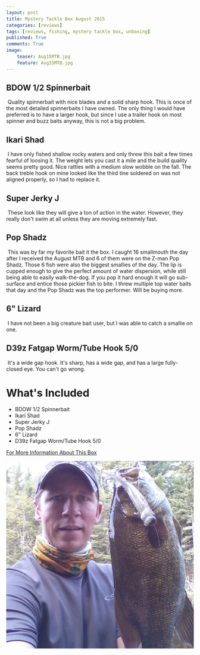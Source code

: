 ```yaml
---
layout: post
title: Mystery Tackle Box August 2015
categories: [reviews]
tags: [reviews, fishing, mystery tackle box, unboxing]
published: True
comments: True
image:
    teaser: Aug15MTB.jpg
    feature: Aug15MTB.jpg
---
```


## BDOW 1/2 Spinnerbait
<img class="floatrightsm" src="http://mysterytacklebox.com/media/catalog/product/cache/1/small_image/175x141/9df78eab33525d08d6e5fb8d27136e95/c/a/castaic_bdow_spinnerbait_web.jpg" alt="">
Quality spinnerbait with nice blades and a solid sharp hook. This is once of the most detailed spinnerbaits I have owned. The only thing I would have preferred is to have a larger hook, but since I use a trailer hook on most spinner and buzz baits anyway, this is not a big problem.

## Ikari Shad
<img class="floatrightsm" src="http://mysterytacklebox.com/media/catalog/product/cache/1/small_image/175x141/9df78eab33525d08d6e5fb8d27136e95/i/k/ikarishad_web.jpg" alt="">
I have only fished shallow rocky waters and only threw this bait a few times fearful of loosing it. The weight lets you cast it a mile and the build quality seems pretty good. Nice rattles with a medium slow wobble on the fall. The back treble hook on mine looked like the third tine soldered on was not aligned properly, so I had to replace it.

## Super Jerky J
<img class="floatrightsm" src="http://mysterytacklebox.com/media/catalog/product/cache/1/small_image/175x141/9df78eab33525d08d6e5fb8d27136e95/s/u/superjerkyj_web.jpg" alt="">
These look like they will give a ton of action in the water. However, they really don't swim at all unless they are moving extremely fast.

## Pop Shadz
<img class="floatrightsm" src="http://mysterytacklebox.com/media/catalog/product/cache/1/small_image/175x141/9df78eab33525d08d6e5fb8d27136e95/p/o/pop_shadz_web.jpg" alt="">
This was by far my favorite bait it the box. I caught 16 smallmouth the day after I received the August MTB and 6 of them were on the Z-man Pop Shadz. Those 6 fish were also the biggest smallies of the day. The lip is cupped enough to give the perfect amount of water dispersion, while still being able to easily walk-the-dog. If you pop it hard enough it will go sub-surface and entice those pickier fish to bite. I threw multiple top water baits that day and the Pop Shadz was the top performer. Will be buying more.

## 6" Lizard
<img class="floatrightsm" src="http://mysterytacklebox.com/media/catalog/product/cache/1/small_image/175x141/9df78eab33525d08d6e5fb8d27136e95/b/o/boneheadtackle_6inchlizard_web.jpg" alt="">
I have not been a big creature bait user, but I was able to catch a smallie on one.

## D39z Fatgap Worm/Tube Hook 5/0
<img class="floatrightsm" src="http://mysterytacklebox.com/media/catalog/product/cache/1/small_image/175x141/9df78eab33525d08d6e5fb8d27136e95/d/a/daiichi_d39z_fatgap_worm-tube_hook_web.jpg" alt="">
It's a wide gap hook. It's sharp, has a wide gap, and has a large fully-closed eye. You can't go wrong.


# What's Included

* BDOW 1/2 Spinnerbait
* Ikari Shad
* Super Jerky J
* Pop Shadz
* 6" Lizard
* D39z Fatgap Worm/Tube Hook 5/0

[For More Information About This Box](http://mysterytacklebox.com/boxes/bass113)

<img class="centered" src="/images/Aug-MTBslam.jpg" alt="">